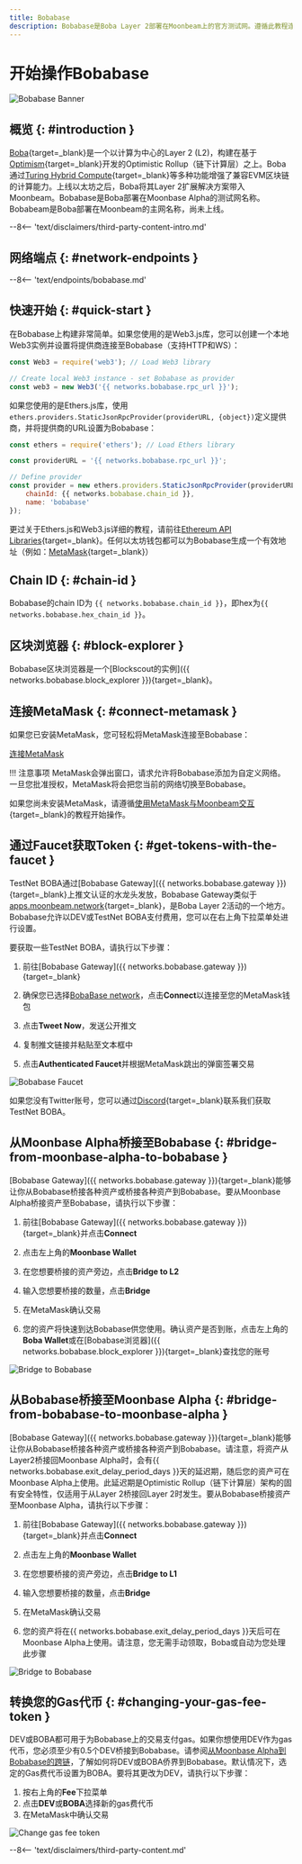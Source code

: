 ```yaml
---
title: Bobabase
description: Bobabase是Boba Layer 2部署在Moonbeam上的官方测试网。遵循此教程连接Bobabase。
---
```


# 开始操作Bobabase

![Bobabase Banner](/images/builders/get-started/networks/bobabase/bobabase-banner.png)

## 概览 {: #introduction }

[Boba](https://boba.network/){target=_blank}是一个以计算为中心的Layer 2 (L2)，构建在基于[Optimism](https://www.optimism.io/){target=_blank}开发的Optimistic Rollup（链下计算层）之上。Boba通过[Turing Hybrid Compute](https://docs.boba.network/turing/turing){target=_blank}等多种功能增强了兼容EVM区块链的计算能力。上线以太坊之后，Boba将其Layer 2扩展解决方案带入Moonbeam。Bobabase是Boba部署在Moonbase Alpha的测试网名称。Bobabeam是Boba部署在Moonbeam的主网名称，尚未上线。

--8<-- 'text/disclaimers/third-party-content-intro.md'

## 网络端点 {: #network-endpoints }

--8<-- 'text/endpoints/bobabase.md'

## 快速开始 {: #quick-start }

在Bobabase上构建非常简单。如果您使用的是Web3.js库，您可以创建一个本地Web3实例并设置将提供商连接至Bobabase（支持HTTP和WS）：

```js
const Web3 = require('web3'); // Load Web3 library

// Create local Web3 instance - set Bobabase as provider
const web3 = new Web3('{{ networks.bobabase.rpc_url }}');
```

如果您使用的是Ethers.js库，使用`ethers.providers.StaticJsonRpcProvider(providerURL, {object})`定义提供商，并将提供商的URL设置为Bobabase：

```js
const ethers = require('ethers'); // Load Ethers library

const providerURL = '{{ networks.bobabase.rpc_url }}';

// Define provider
const provider = new ethers.providers.StaticJsonRpcProvider(providerURL, {
    chainId: {{ networks.bobabase.chain_id }},
    name: 'bobabase'
});
```

更过关于Ethers.js和Web3.js详细的教程，请前往[Ethereum API Libraries](/builders/build/eth-api/libraries/){target=_blank}。任何以太坊钱包都可以为Bobabase生成一个有效地址（例如：[MetaMask](https://metamask.io/){target=_blank}）

## Chain ID {: #chain-id } 

Bobabase的chain ID为 `{{ networks.bobabase.chain_id }}`，即hex为`{{ networks.bobabase.hex_chain_id }}`。

## 区块浏览器 {: #block-explorer }

Bobabase区块浏览器是一个[Blockscout的实例]({{ networks.bobabase.block_explorer }}){target=_blank}。


## 连接MetaMask  {: #connect-metamask }

如果您已安装MetaMask，您可轻松将MetaMask连接至Bobabase：

<div class="button-wrapper">
    <a href="#" class="md-button connectMetaMask" value="bobabase">连接MetaMask</a>
</div>

!!! 注意事项
    MetaMask会弹出窗口，请求允许将Bobabase添加为自定义网络。一旦您批准授权，MetaMask将会把您当前的网络切换至Bobabase。

如果您尚未安装MetaMask，请遵循[使用MetaMask与Moonbeam交互](/tokens/connect/metamask/){target=_blank}的教程开始操作。

## 通过Faucet获取Token {: #get-tokens-with-the-faucet }

TestNet BOBA通过[Bobabase Gateway]({{ networks.bobabase.gateway }}){target=_blank}上推文认证的水龙头发放，Bobabase Gateway类似于[apps.moonbeam.network](https://apps.moonbeam.network/){target=_blank}，是Boba Layer 2活动的一个地方。Bobabase允许以DEV或TestNet BOBA支付费用，您可以在右上角下拉菜单处进行设置。

要获取一些TestNet BOBA，请执行以下步骤：

1. 前往[Bobabase Gateway]({{ networks.bobabase.gateway }}){target=_blank}

2. 确保您已选择[BobaBase network](#connect-metamask)，点击**Connect**以连接至您的MetaMask钱包

3. 点击**Tweet Now**，发送公开推文

4. 复制推文链接并粘贴至文本框中

5. 点击**Authenticated Faucet**并根据MetaMask跳出的弹窗签署交易

![Bobabase Faucet](/images/builders/get-started/networks/bobabase/bobabase-1.png)

如果您没有Twitter账号，您可以通过[Discord](https://discord.gg/PfpUATX){target=_blank}联系我们获取TestNet BOBA。

## 从Moonbase Alpha桥接至Bobabase {: #bridge-from-moonbase-alpha-to-bobabase }

[Bobabase Gateway]({{ networks.bobabase.gateway }}){target=_blank}能够让你从Bobabase桥接各种资产或桥接各种资产到Bobabase。要从Moonbase Alpha桥接资产至Bobabase，请执行以下步骤：

1. 前往[Bobabase Gateway]({{ networks.bobabase.gateway }}){target=_blank}并点击**Connect**

2. 点击左上角的**Moonbase Wallet**

3. 在您想要桥接的资产旁边，点击**Bridge to L2**

4. 输入您想要桥接的数量，点击**Bridge**

5. 在MetaMask确认交易

6. 您的资产将快速到达Bobabase供您使用。确认资产是否到账，点击左上角的**Boba Wallet**或在[Bobabase浏览器]({{ networks.bobabase.block_explorer }}){target=_blank}查找您的账号

![Bridge to Bobabase](/images/builders/get-started/networks/bobabase/bobabase-2.png)

## 从Bobabase桥接至Moonbase Alpha {: #bridge-from-bobabase-to-moonbase-alpha }

[Bobabase Gateway]({{ networks.bobabase.gateway }}){target=_blank}能够让你从Bobabase桥接各种资产或桥接各种资产到Bobabase。请注意，将资产从Layer2桥接回Moonbase Alpha时，会有{{ networks.bobabase.exit_delay_period_days }}天的延迟期，随后您的资产可在Moonbase Alpha上使用。此延迟期是Optimistic Rollup（链下计算层）架构的固有安全特性，仅适用于从Layer 2桥接回Layer 2时发生。要从Bobabase桥接资产至Moonbase Alpha，请执行以下步骤：

1. 前往[Bobabase Gateway]({{ networks.bobabase.gateway }}){target=_blank}并点击**Connect**

2. 点击左上角的**Moonbase Wallet**

3. 在您想要桥接的资产旁边，点击**Bridge to L1**

4. 输入您想要桥接的数量，点击**Bridge**

5. 在MetaMask确认交易

6. 您的资产将在{{ networks.bobabase.exit_delay_period_days }}天后可在Moonbase Alpha上使用。请注意，您无需手动领取，Boba或自动为您处理此步骤

![Bridge to Bobabase](/images/builders/get-started/networks/bobabase/bobabase-3.png)

## 转换您的Gas代币 {: #changing-your-gas-fee-token }

DEV或BOBA都可用于为Bobabase上的交易支付gas。如果你想使用DEV作为gas代币，您必须至少有0.5个DEV桥接到Bobabase。请参阅[从Moonbase Alpha到 Bobabase的跨链](#bridge-from-moonbase-alpha-to-bobabase)，了解如何将DEV或BOBA侨界到Bobabase。默认情况下，选定的Gas费代币设置为BOBA。要将其更改为DEV，请执行以下步骤：

1. 按右上角的**Fee**下拉菜单
2. 点击**DEV**或**BOBA**选择新的gas费代币
3. 在MetaMask中确认交易

![Change gas fee token](/images/builders/get-started/networks/bobabase/bobabase-4.png)

--8<-- 'text/disclaimers/third-party-content.md'